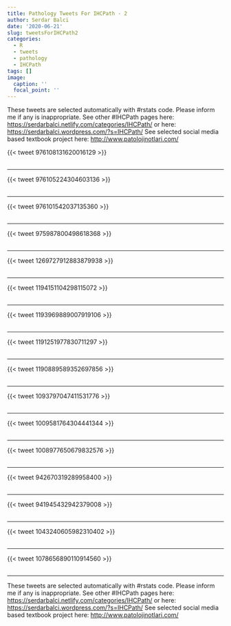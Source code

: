 ```yaml
---
title: Pathology Tweets For IHCPath - 2
author: Serdar Balci
date: '2020-06-21'
slug: tweetsForIHCPath2
categories:
  - R
  - tweets
  - pathology
  - IHCPath
tags: []
image:
  caption: ''
  focal_point: ''
---
```



These tweets are selected automatically with #rstats code. Please inform me if any is inappropriate.
See other #IHCPath pages here: https://serdarbalci.netlify.com/categories/IHCPath/  or here: https://serdarbalci.wordpress.com/?s=IHCPath/ 
See selected social media based textbook project here: http://www.patolojinotlari.com/

{{< tweet 976108131620016129 >}}
<br>
<br>
<hr>
{{< tweet 976105224304603136 >}}
<br>
<br>
<hr>
{{< tweet 976101542037135360 >}}
<br>
<br>
<hr>
{{< tweet 975987800498618368 >}}
<br>
<br>
<hr>
{{< tweet 1269727912883879938 >}}
<br>
<br>
<hr>
{{< tweet 1194151104298115072 >}}
<br>
<br>
<hr>
{{< tweet 1193969889007919106 >}}
<br>
<br>
<hr>
{{< tweet 1191251977830711297 >}}
<br>
<br>
<hr>
{{< tweet 1190889589352697856 >}}
<br>
<br>
<hr>
{{< tweet 1093797047411531776 >}}
<br>
<br>
<hr>
{{< tweet 1009581764304441344 >}}
<br>
<br>
<hr>
{{< tweet 1008977650679832576 >}}
<br>
<br>
<hr>
{{< tweet 942670319289958400 >}}
<br>
<br>
<hr>
{{< tweet 941945432942379008 >}}
<br>
<br>
<hr>
{{< tweet 1043240605982310402 >}}
<br>
<br>
<hr>
{{< tweet 1078656890110914560 >}}
<br>
<br>
<hr>


These tweets are selected automatically with #rstats code. Please inform me if any is inappropriate.
See other #IHCPath pages here: https://serdarbalci.netlify.com/categories/IHCPath/  or here: https://serdarbalci.wordpress.com/?s=IHCPath/ 
See selected social media based textbook project here: http://www.patolojinotlari.com/
